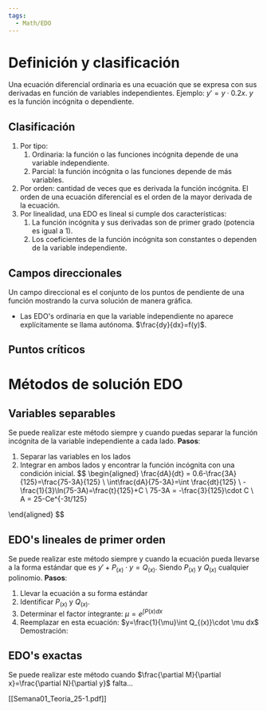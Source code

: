 ```yaml
---
tags:
  - Math/EDO
---
```

# Definición y clasificación
Una ecuación diferencial ordinaria es una ecuación que se expresa con sus derivadas en función de variables independientes.
Ejemplo: $y'=y\cdot 0.2x$. $y$ es la función incógnita o dependiente.
## Clasificación
1. Por tipo:
	1. Ordinaria: la función o las funciones incógnita depende de una variable independiente.
	2. Parcial: la función incógnita o las funciones depende de más variables.
2. Por orden: cantidad de veces que es derivada la función incógnita. El orden de una ecuación diferencial es el orden de la mayor derivada de la ecuación.
3. Por linealidad, una EDO es lineal si cumple dos características:
	1. La función incógnita y sus derivadas son de primer grado (potencia es igual a 1).
	2. Los coeficientes de la función incógnita son constantes o dependen de la variable independiente.
## Campos direccionales
Un campo direccional es el conjunto de los puntos de pendiente de una función mostrando la curva solución de manera gráfica.
- Las EDO's ordinaria en que la variable independiente no aparece explícitamente se llama autónoma. $\frac{dy}{dx}=f(y)$.
## Puntos críticos


# Métodos de solución EDO
## Variables separables
Se puede realizar este método siempre y cuando puedas separar la función incógnita de la variable independiente a cada lado.
**Pasos**:
1. Separar las variables en los lados
2. Integrar en ambos lados y encontrar la función incógnita con una condición inicial.
$$
\begin{aligned}
\frac{dA}{dt} = 0.6-\frac{3A}{125}=\frac{75-3A}{125} \\
\int\frac{dA}{75-3A}=\int \frac{dt}{125} \\
-\frac{1}{3}\ln(75-3A)=\frac{t}{125}+C \\
75-3A = -\frac{3}{125}\cdot C \\
A = 25-Ce^{-3t/125}

\end{aligned}
$$
## EDO's lineales de primer orden
Se puede realizar este método siempre y cuando la ecuación pueda llevarse a la forma estándar que es $y'+P_{(x)}\cdot y=Q_{(x)}$. Siendo $P_{(x)}$ y $Q_{(x)}$ cualquier polinomio.
**Pasos**:
1. Llevar la ecuación a su forma estándar
2. Identificar $P_{(x)}$ y $Q_{(x)}$.
3. Determinar el factor integrante: $\mu=e^{\int P(x)dx}$ 
4. Reemplazar en esta ecuación: $y=\frac{1}{\mu}\int Q_{(x)}\cdot \mu dx$
Demostración:
## EDO's exactas
Se puede realizar este método cuando $\frac{\partial M}{\partial x}=\frac{\partial N}{\partial y}$ falta...



[[Semana01_Teoria_25-1.pdf]]